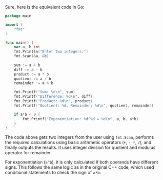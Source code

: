 Sure, here is the equivalent code in Go:

```go
package main

import (
	"fmt"
)

func main() {
	var a, b int
	fmt.Println("Enter two integers:")
	fmt.Scan(&a, &b)
	
	sum := a + b
	diff := a - b
	product := a * b
	quotient := a / b
	remainder := a % b

	fmt.Printf("Sum: %d\n", sum)
	fmt.Printf("Difference: %d\n", diff)
	fmt.Printf("Product: %d\n", product)
	fmt.Printf("Quotient: %d, Remainder: %d\n", quotient, remainder)

	if a*b < 0 {
		fmt.Printf("Exponentiation: %d^%d = %d\n", a, b, a*b)
	}
}
```

The code above gets two integers from the user using `fmt.Scan`, performs the required calculations using basic arithmetic operators (`+`, `-`, `*`, `/`), and finally outputs the results. It uses integer division for quotient and modulus operator for remainder.

For exponentiation (`a^b`), it is only calculated if both operands have different signs. This follows the same logic as in the original C++ code, which used conditional statements to check the sign of `a*b`.
